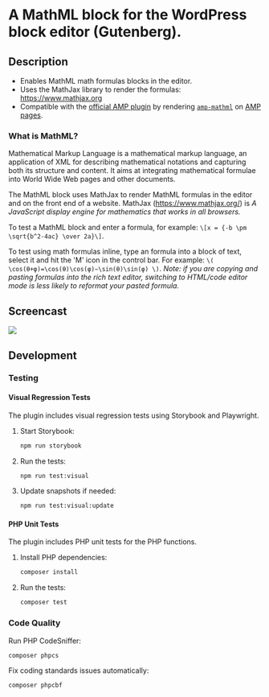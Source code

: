 # A MathML block for the WordPress block editor (Gutenberg).

## Description

* Enables MathML math formulas blocks in the editor.
* Uses the MathJax library to render the formulas: https://www.mathjax.org
* Compatible with the [official AMP plugin](https://amp-wp.org/) by rendering [`amp-mathml`](https://amp.dev/documentation/components/amp-mathml/) on [AMP pages](https://amp.dev/).

### What is MathML?

Mathematical Markup Language is a mathematical markup language, an application of XML for describing mathematical notations and capturing both its structure and content. It aims at integrating mathematical formulae into World Wide Web pages and other documents.

The MathML block uses MathJax to render MathML formulas in the editor and on the front end of a website. MathJax (https://www.mathjax.org/) is _A JavaScript display engine for mathematics that works in all browsers._

To test a MathML block and enter a formula, for example: `\[x = {-b \pm \sqrt{b^2-4ac} \over 2a}\]`.

To test using math formulas inline, type an formula into a block of text, select it and hit the 'M' icon in the control bar. For example: `\( \cos(θ+φ)=\cos(θ)\cos(φ)−\sin(θ)\sin(φ) \)`. _Note: if you are copying and pasting formulas into the rich text editor, switching to HTML/code editor mode is less likely to reformat your pasted formula._

## Screencast

![](https://cl.ly/c0f6bbfbc3b1/Screen%252520Recording%2525202018-12-25%252520at%25252008.12%252520AM.gif)

## Development

### Testing

#### Visual Regression Tests

The plugin includes visual regression tests using Storybook and Playwright.

1. Start Storybook:
   ```bash
   npm run storybook
   ```

2. Run the tests:
   ```bash
   npm run test:visual
   ```

3. Update snapshots if needed:
   ```bash
   npm run test:visual:update
   ```

#### PHP Unit Tests

The plugin includes PHP unit tests for the PHP functions.

1. Install PHP dependencies:
   ```bash
   composer install
   ```

2. Run the tests:
   ```bash
   composer test
   ```

### Code Quality

Run PHP CodeSniffer:
```bash
composer phpcs
```

Fix coding standards issues automatically:
```bash
composer phpcbf
```
